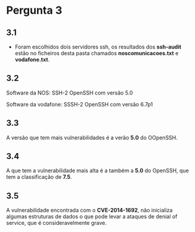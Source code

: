 # Pergunta 3

## **3.1**

- Foram escolhidos dois servidores ssh, os resultados dos **ssh-audit** estão no ficheiros desta pasta chamados **noscomunicacoes.txt** e **vodafone.txt**.

## **3.2**

Software da NOS:
SSH-2
OpenSSH com versão 5.0

Software da vodafone:
SSSH-2
OpenSSH com versão 6.7p1

## **3.3**

A versão que tem mais vulnerabilidades é a verão **5.0** do OOpenSSH.

## **3.4**

A que tem a vulnerabilidade mais alta é a também a **5.0** do OpenSSH, que tem a classificação de **7.5**.

## **3.5**

A vulnerabilidade encontrada com o **CVE-2014-1692**, não inicializa algumas estruturas de dados o que pode levar a ataques de denial of service, que é consideravelmente grave.